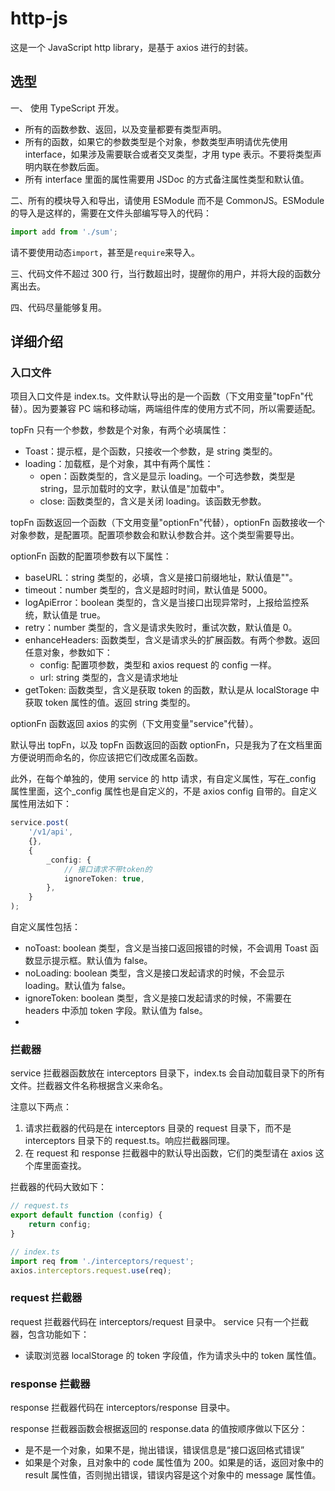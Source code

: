 # http-js

这是一个 JavaScript http library，是基于 axios 进行的封装。

## 选型

一、 使用 TypeScript 开发。

-   所有的函数参数、返回，以及变量都要有类型声明。
-   所有的函数，如果它的参数类型是个对象，参数类型声明请优先使用 interface，如果涉及需要联合或者交叉类型，才用 type 表示。不要将类型声明内联在参数后面。
-   所有 interface 里面的属性需要用 JSDoc 的方式备注属性类型和默认值。

二、所有的模块导入和导出，请使用 ESModule 而不是 CommonJS。ESModule 的导入是这样的，需要在文件头部编写导入的代码：

```ts
import add from './sum';
```

请不要使用动态`import`，甚至是`require`来导入。

三、代码文件不超过 300 行，当行数超出时，提醒你的用户，并将大段的函数分离出去。

四、代码尽量能够复用。

## 详细介绍

### 入口文件

项目入口文件是 index.ts。文件默认导出的是一个函数（下文用变量"topFn"代替）。因为要兼容 PC 端和移动端，两端组件库的使用方式不同，所以需要适配。

topFn 只有一个参数，参数是个对象，有两个必填属性：

-   Toast：提示框，是个函数，只接收一个参数，是 string 类型的。
-   loading：加载框，是个对象，其中有两个属性：
    -   open：函数类型的，含义是显示 loading。一个可选参数，类型是 string，显示加载时的文字，默认值是"加载中"。
    -   close: 函数类型的，含义是关闭 loading。该函数无参数。

topFn 函数返回一个函数（下文用变量"optionFn"代替），optionFn 函数接收一个对象参数，是配置项。配置项参数会和默认参数合并。这个类型需要导出。

optionFn 函数的配置项参数有以下属性：

-   baseURL：string 类型的，必填，含义是接口前缀地址，默认值是""。
-   timeout：number 类型的，含义是超时时间，默认值是 5000。
-   logApiError：boolean 类型的，含义是当接口出现异常时，上报给监控系统，默认值是 true。
-   retry：number 类型的，含义是请求失败时，重试次数，默认值是 0。
-   enhanceHeaders: 函数类型，含义是请求头的扩展函数。有两个参数。返回任意对象，参数如下：
    -   config: 配置项参数，类型和 axios request 的 config 一样。
    -   url: string 类型的，含义是请求地址
-   getToken: 函数类型，含义是获取 token 的函数，默认是从 localStorage 中获取 token 属性的值。返回 string 类型的。

optionFn 函数返回 axios 的实例（下文用变量"service"代替）。

默认导出 topFn，以及 topFn 函数返回的函数 optionFn，只是我为了在文档里面方便说明而命名的，你应该把它们改成匿名函数。

此外，在每个单独的，使用 service 的 http 请求，有自定义属性，写在\_config 属性里面，这个\_config 属性也是自定义的，不是 axios config 自带的。自定义属性用法如下：

```ts
service.post(
    '/v1/api',
    {},
    {
        _config: {
            // 接口请求不带token的
            ignoreToken: true,
        },
    }
);
```

自定义属性包括：

-   noToast: boolean 类型，含义是当接口返回报错的时候，不会调用 Toast 函数显示提示框。默认值为 false。
-   noLoading: boolean 类型，含义是接口发起请求的时候，不会显示 loading。默认值为 false。
-   ignoreToken: boolean 类型，含义是接口发起请求的时候，不需要在 headers 中添加 token 字段。默认值为 false。
-

### 拦截器

service 拦截器函数放在 interceptors 目录下，index.ts 会自动加载目录下的所有文件。拦截器文件名称根据含义来命名。

注意以下两点：

1. 请求拦截器的代码是在 interceptors 目录的 request 目录下，而不是 interceptors 目录下的 request.ts。响应拦截器同理。
2. 在 request 和 response 拦截器中的默认导出函数，它们的类型请在 axios 这个库里面查找。

拦截器的代码大致如下：

```js
// request.ts
export default function (config) {
    return config;
}

// index.ts
import req from './interceptors/request';
axios.interceptors.request.use(req);
```

### request 拦截器

request 拦截器代码在 interceptors/request 目录中。
service 只有一个拦截器，包含功能如下：

-   读取浏览器 localStorage 的 token 字段值，作为请求头中的 token 属性值。

### response 拦截器

response 拦截器代码在 interceptors/response 目录中。

response 拦截器函数会根据返回的 response.data 的值按顺序做以下区分：

-   是不是一个对象，如果不是，抛出错误，错误信息是“接口返回格式错误”
-   如果是个对象，且对象中的 code 属性值为 200。如果是的话，返回对象中的 result 属性值，否则抛出错误，错误内容是这个对象中的 message 属性值。
